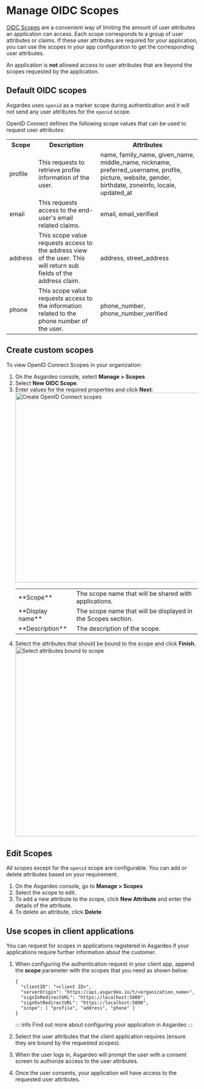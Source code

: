 # Manage OIDC Scopes

[OIDC Scopes](https://openid.net/specs/openid-connect-core-1_0.html#ScopeClaims) are a convenient way of limiting the amount of user attributes an application can access. Each scope corresponds to a group of user attributes or claims. If these user attributes are required for your application, you can <a :href="$withBase('#using-scopes-in-client-applications')">use the scopes</a> in your app configuration to get the corresponding user attributes.

An application is **not** allowed access to user attributes that are beyond the scopes requested by the application.

## Default OIDC scopes
Asgardeo uses `openid` as a marker scope during authentication and it will not send any user attributes for the `openid` scope. 

OpenID Connect defines the following scope values that can be used to request user attributes:

<table>
  <tr>
    <th>Scope</th>
    <th>Description</th> 
    <th>Attributes</th>
  </tr>
   <tr>
      <td>profile</td>
      <td>This requests to retrieve profile information of the user.</td>
      <td>name, family_name, given_name, middle_name, nickname, preferred_username, profile, picture, website, gender, birthdate, zoneinfo, locale, updated_at</td>
    </tr>
  <tr>
    <td>email</td>
    <td>This requests access to the end-user's email related claims.</td>
    <td>email, email_verified</td>
  </tr>
  <tr>
    <td>address</td>
    <td>This scope value requests access to the address view of the user. This will return sub fields of the address claim.</td>
    <td>address, street_address</td>
  </tr>
  <tr>
      <td>phone</td>
      <td>This scope value requests access to the information related to the phone number of the user.</td>
      <td>phone_number, phone_number_verified</td>
  </tr>
</table>

## Create custom scopes

To view OpenID Connect Scopes in your organization:

1. On the Asgardeo console, select **Manage > Scopes**
2. Select **New OIDC Scope**.
3. Enter values for the required properties and click **Next**:
    <img :src="$withBase('/assets/img/guides/organization/scopes/create-scopes.png')" alt="Create OpenID Connect scopes" width=500>
    <table>
            <tbody>
                <tr>
                    <td>**Scope**</td>
                    <td>The scope name that will be shared with applications.</td>
                </tr>
                <tr>
                    <td>**Display name**</td>
                    <td>The scope name that will be displayed in the Scopes section.</td>
                </tr>
                <tr>
                    <td>**Description**</td>
                    <td>The description of the scope.</td>
                </tr>
            </tbody>
        </table>
4. Select the attributes that should be bound to the scope and click **Finish**.
    <img :src="$withBase('/assets/img/guides/organization/scopes/select-attributes.png')" alt="Select attributes bound to scope" width=500>

## Edit Scopes

All scopes except for the `openid` scope are configurable. You can add or delete attributes based on your requirement. 

1. On the Asgardeo console, go to **Manage > Scopes**
2. Select the scope to edit.
3. To add a new attribute to the scope, click **New Attribute** and enter the details of the attribute.
4. To delete an attribute, click **Delete**

## Use scopes in client applications

You can request for scopes in applications registered in Asgardeo if your applications require further information about the customer. 

1. When configuring the authentication request in your client app, append the **scope** parameter with the scopes that you need as shown below.

    ``` json{6} no-line-numbers
    {
      "clientID": "<client ID>",
      "serverOrigin": "https://api.asgardeo.io/t/<organization_name>",
      "signInRedirectURL": "https://localhost:5000",
      "signOutRedirectURL": "https://localhost:5000",
      "scope": [ "profile", "address", "phone" ]
    }
    ```
    ::: info
    Find out more about <a :href="$withBase('/get-started/start-integrating-apps')">configuring your application</a> in Asgardeo
    :::

2. <a :href="$withBase('/guides/authentication/user-attributes/enable-attributes-for-oidc-app/#select-user-attributes')">Select the user attributes</a> that the client application requires (ensure they are bound by the requested scopes). 
3. When the user logs in, Asgardeo will prompt the user with a consent screen to authorize access to the user attributes.
4. Once the user consents, your application will have access to the requested user attributes.











